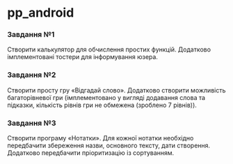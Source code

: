 # pp_android

### Завдання №1

Створити калькулятор для обчислення простих функцій. Додатково імплементовані тостери для інформування юзера.

### Завдання №2

Створити просту гру «Відгадай слово». Додатково створити можливість багаторівневої гри (імплементовано у вигляді додавання слова та підказки, кількість рівнів гри не обмежена (зроблено 7 рівнів)).

### Завдання №3

Створити програму «Нотатки». Для кожної нотатки необхідно передбачити збереження назви, основного тексту, дати створення. Додатково передбачити пріоритизацію із сортуванням.
